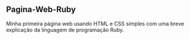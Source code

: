 <h2>Pagina-Web-Ruby</h2>

<p>Minha primeira página web usando HTML e CSS simples com uma breve explicação da linguagem de programação Ruby.</p>
